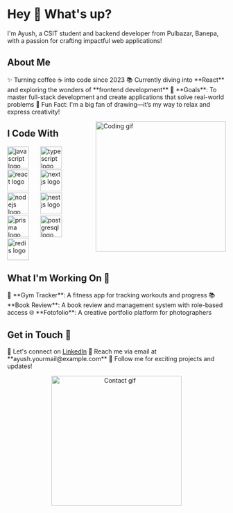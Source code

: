 <h1 align="left">Hey 👋 What's up?</h1>
<p align="left">I'm Ayush, a CSIT student and backend developer from Pulbazar, Banepa, with a passion for crafting impactful web applications!</p>
<h2 align="left">About Me</h2>
<p align="left"> ✨ Turning coffee ☕ into code since 2023 📚 Currently diving into **React** and exploring the wonders of **frontend development** 🎯 **Goals**: To master full-stack development and create applications that solve real-world problems 🎨 Fun Fact: I'm a big fan of drawing—it’s my way to relax and express creativity! </p> <img align="right" src="https://media.giphy.com/media/v1.Y2lkPTc5MGI3NjExNWRkYTVkZDc0OGQ1YjgzZmRkYTBlMjJhZjZkN2I5NzVjZDUyNzYzZSZlcD12MV9naWZzX3NlYXJjaCZjdD1n/EKPyd3aXZJZUAUehTF/giphy.gif" width="300" alt="Coding gif" />
<h2 align="left">I Code With</h2>
<div align="left"> <img src="https://cdn.jsdelivr.net/gh/devicons/devicon/icons/javascript/javascript-original.svg" height="50" alt="javascript logo" /> <img width="18" /> <img src="https://cdn.jsdelivr.net/gh/devicons/devicon/icons/typescript/typescript-original.svg" height="50" alt="typescript logo" /> <img width="18" /> <img src="https://cdn.jsdelivr.net/gh/devicons/devicon/icons/react/react-original.svg" height="50" alt="react logo" /> <img width="18" /> <img src="https://cdn.jsdelivr.net/gh/devicons/devicon/icons/nextjs/nextjs-original.svg" height="50" alt="nextjs logo" /> <img width="18" /> <img src="https://cdn.jsdelivr.net/gh/devicons/devicon/icons/nodejs/nodejs-original.svg" height="50" alt="nodejs logo" /> <img width="18" /> <img src="https://cdn.jsdelivr.net/gh/devicons/devicon/icons/nestjs/nestjs-original.svg" height="50" alt="nestjs logo" /> <img width="18" /> <img src="https://cdn.jsdelivr.net/gh/devicons/devicon/icons/prisma/prisma-original.svg" height="50" alt="prisma logo" /> <img width="18" /> <img src="https://cdn.jsdelivr.net/gh/devicons/devicon/icons/postgresql/postgresql-original.svg" height="50" alt="postgresql logo" /> <img width="18" /> <img src="https://cdn.jsdelivr.net/gh/devicons/devicon/icons/redis/redis-original.svg" height="50" alt="redis logo" /> </div>
<h2 align="left">What I'm Working On 🚀</h2>
<p align="left"> 🔧 **Gym Tracker**: A fitness app for tracking workouts and progress 📚 **Book Review**: A book review and management system with role-based access 🌐 **Fotofolio**: A creative portfolio platform for photographers </p>
<h2 align="left">Get in Touch 💬</h2>
<p align="left"> 💼 Let's connect on <a href="https://linkedin.com/in/your-profile">LinkedIn</a> 📧 Reach me via email at **ayush.yourmail@example.com** 🌟 Follow me for exciting projects and updates! </p> <div align="center"> <img src="https://media.giphy.com/media/f3iwJFOVOwuy7K6FFw/giphy.gif" width="300" alt="Contact gif" /> </div>
